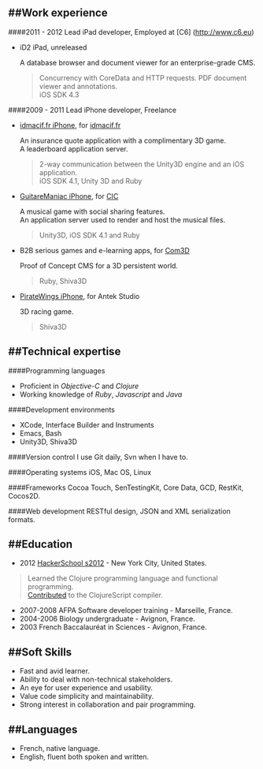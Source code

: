 ##Work experience
---

####2011 - 2012 Lead iPad developer, Employed at [C6] (http://www.c6.eu)

- iD2 iPad, unreleased

	A database browser and document viewer for an enterprise-grade CMS.

	> Concurrency with CoreData and HTTP requests.
	> PDF document viewer and annotations.  
	> iOS SDK 4.3

####2009 - 2011 Lead iPhone developer, Freelance

- [idmacif.fr iPhone](http://itunes.apple.com/fr/app/idmacif-fr/id406130062?mt=8), for [idmacif.fr](http://www.idmacif.fr)

	An insurance quote application with a complimentary 3D game.  
	A leaderboard application server.
	
	> 2-way communication between the Unity3D engine and an iOS application.  
	> iOS SDK 4.1, Unity 3D and Ruby

- [GuitareManiac iPhone](http://itunes.apple.com/fr/app/guitare-maniac/id375690457?mt=8), for [CIC](https://www.cic.fr/fr/)

	A musical game with social sharing features.  
	An application server used to render and host the musical files.

	> Unity3D, iOS SDK 4.1 and Ruby

- B2B serious games and e-learning apps, for [Com3D](http://com3d.fr)

	Proof of Concept CMS for a 3D persistent world.

	> Ruby, Shiva3D

- [PirateWings iPhone](http://www.pirate-wings.com), for Antek Studio

	3D racing game.

	> Shiva3D

##Technical expertise
---
####Programming languages
- Proficient in *Objective-C* and *Clojure*
- Working knowledge of *Ruby*, *Javascript* and *Java*

####Development environments
- XCode, Interface Builder and Instruments
- Emacs, Bash
- Unity3D, Shiva3D

####Version control
I use Git daily, Svn when I have to.

####Operating systems
iOS, Mac OS, Linux

####Frameworks
Cocoa Touch, SenTestingKit, Core Data, GCD, RestKit, Cocos2D.

####Web development
RESTful design, JSON and XML serialization formats.

##Education
---
- 2012 [HackerSchool s2012](http://www.hackerschool.com) - New York City, United States.
> Learned the Clojure programming language and functional programming.  
> [Contributed](http://clojure.org/contributing) to the ClojureScript compiler.  
- 2007-2008 AFPA Software developer training - Marseille, France.  
- 2004-2006 Biology undergraduate - Avignon, France.  
- 2003 French Baccalauréat in Sciences - Avignon, France.  

##Soft Skills
---
- Fast and avid learner.
- Ability to deal with non-technical stakeholders.
- An eye for user experience and usability.
- Value code simplicity and maintainability.
- Strong interest in collaboration and pair programming.

##Languages
---
- French, native language.
- English, fluent both spoken and written.
